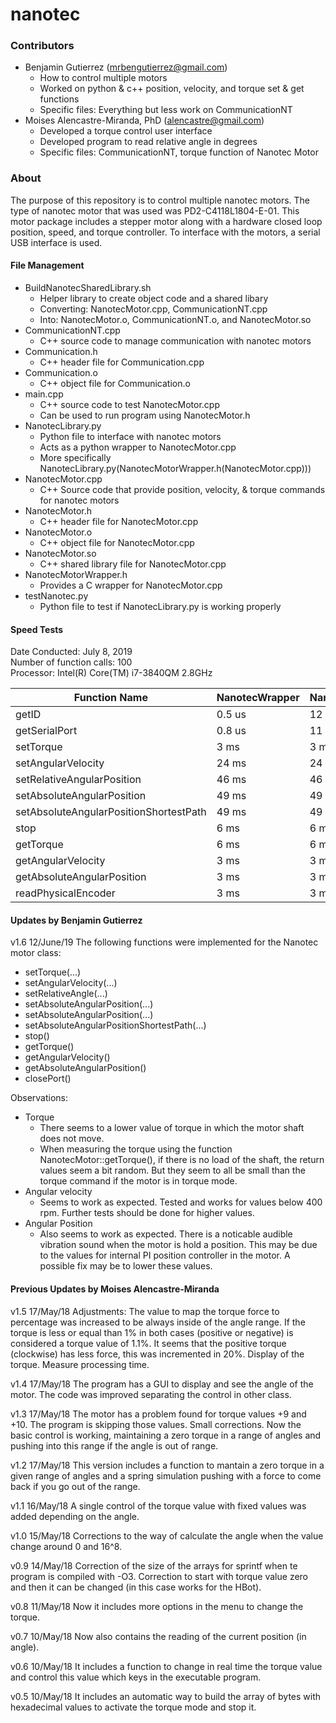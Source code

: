# nanotec

### Contributors
* Benjamin Gutierrez (mrbengutierrez@gmail.com)
  * How to control multiple motors
  * Worked on python & c++ position, velocity, and torque set & get functions
  * Specific files: Everything but less work on CommunicationNT
* Moises Alencastre-Miranda, PhD (alencastre@gmail.com)
  * Developed a torque control user interface
  * Developed program to read relative angle in degrees
  * Specific files: CommunicationNT, torque function of Nanotec Motor


### About
The purpose of this repository is to control multiple nanotec motors. The type of nanotec motor that was used was PD2-C4118L1804-E-01. This motor package includes a stepper motor along with a hardware closed loop position, speed, and torque controller. To interface with the motors, a serial USB interface is used.


#### File Management
* BuildNanotecSharedLibrary.sh
  * Helper library to create object code and a shared libary
  * Converting: NanotecMotor.cpp, CommunicationNT.cpp
  * Into: NanotecMotor.o, CommunicationNT.o, and NanotecMotor.so
* CommunicationNT.cpp
  * C++ source code to manage communication with nanotec motors
* Communication.h
  * C++ header file for Communication.cpp
* Communication.o
  * C++ object file for Communication.o
* main.cpp
  * C++ source code to test NanotecMotor.cpp
  * Can be used to run program using NanotecMotor.h
* NanotecLibrary.py
  * Python file to interface with nanotec motors
  * Acts as a python wrapper to NanotecMotor.cpp
  * More specifically NanotecLibrary.py(NanotecMotorWrapper.h(NanotecMotor.cpp)))
* NanotecMotor.cpp
  * C++ Source code that provide position, velocity, & torque commands for nanotec motors
* NanotecMotor.h
  * C++ header file for NanotecMotor.cpp
* NanotecMotor.o
  * C++ object file for NanotecMotor.cpp
* NanotecMotor.so
  * C++ shared library file for NanotecMotor.cpp
* NanotecMotorWrapper.h
  * Provides a C wrapper for NanotecMotor.cpp
* testNanotec.py
  * Python file to test if NanotecLibrary.py is working properly


#### Speed Tests

Date Conducted: July 8, 2019  
Number of function calls: 100  
Processor: Intel(R) Core(TM) i7-3840QM 2.8GHz   


| Function Name                           | NanotecWrapper | NanotecSharedMemory | NanotecNetwork |
| --------------------------------------- | -------------- | ------------------- | -------------- |
| getID                                   | 0.5 us         | 12 us               | 27 us          |
| getSerialPort                           | 0.8 us         | 11 us               | 24 us          |
| setTorque                               | 3 ms           | 3 ms                | 3 ms           |
| setAngularVelocity                      | 24 ms          | 24 ms               | 24 ms          |
| setRelativeAngularPosition              | 46 ms          | 46 ms               | 46 ms          |
| setAbsoluteAngularPosition              | 49 ms          | 49 ms               | 49 ms          |
| setAbsoluteAngularPositionShortestPath  | 49 ms          | 49 ms               | 49 ms          |
| stop                                    | 6 ms           | 6 ms                | 6 ms           |
| getTorque                               | 6 ms           | 6 ms                | 6 ms           |
| getAngularVelocity                      | 3 ms           | 3 ms                | 3 ms           |
| getAbsoluteAngularPosition              | 3 ms           | 3 ms                | 3 ms           |
| readPhysicalEncoder                     | 3 ms           | 3 ms                | 3 ms           |







#### Updates by Benjamin Gutierrez
v1.6 12/June/19 
The following functions were implemented for the Nanotec motor class:
* setTorque(...)
* setAngularVelocity(...)
* setRelativeAngle(...) 
* setAbsoluteAngularPosition(...)
* setAbsoluteAngularPosition(...)
* setAbsoluteAngularPositionShortestPath(...)
* stop()
* getTorque()
* getAngularVelocity()
* getAbsoluteAngularPosition()
* closePort()

Observations:
* Torque
  * There seems to a lower value of torque in which the motor shaft does not move.
  * When measuring the torque using the function NanotecMotor::getTorque(), if there is no load of the shaft, the return values seem a bit random.
    But they seem to all be small than the torque command if the motor is in torque mode.
* Angular velocity
  * Seems to work as expected. Tested and works for values below 400 rpm. Further tests should be done for higher values.
* Angular Position
  * Also seems to work as expected. There is a noticable audible vibration sound when the motor is hold a position.
    This may be due to the values for internal PI position controller in the motor. A possible fix may be to lower these values.



#### Previous Updates by Moises Alencastre-Miranda
v1.5 17/May/18 Adjustments: The value to map the torque force to percentage was
               increased to be always inside of the angle range. If the torque
               is less or equal than 1% in both cases (positive or negative) is
               considered a torque value of 1.1%. It seems that the positive
               torque (clockwise) has less force, this was incremented in 20%.
               Display of the torque. Measure processing time.

v1.4 17/May/18 The program has a GUI to display and see the angle of the motor.
               The code was improved separating the control in other class.

v1.3 17/May/18 The motor has a problem found for torque values +9 and +10. The
               program is skipping those values. Small corrections. Now the
               basic control is working, maintaining a zero torque in a range of
               angles and pushing into this range if the angle is out of range.

v1.2 17/May/18 This version includes a function to mantain a zero torque in a
               given range of angles and a spring simulation pushing with a
               force to come back if you go out of the range.

v1.1 16/May/18 A single control of the torque value with fixed values was added
               depending on the angle.

v1.0 15/May/18 Corrections to the way of calculate the angle when the value
               change around 0 and 16^8.

v0.9 14/May/18 Correction of the size of the arrays for sprintf when te program
               is compiled with -O3. Correction to start with torque value zero
               and then it can be changed (in this case works for the HBot).

v0.8 11/May/18 Now it includes more options in the menu to change the torque.

v0.7 10/May/18 Now also contains the reading of the current position (in angle).

v0.6 10/May/18 It includes a function to change in real time the torque value
               and control this value which keys in the executable program.

v0.5 10/May/18 It includes an automatic way to build the array of bytes with
               hexadecimal values to activate the torque mode and stop it.
